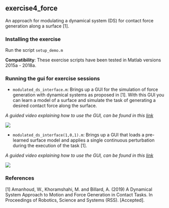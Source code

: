 ## exercise4_force
An approach for modulating a dynamical system (DS) for contact force generation along a surface [1].

### Installing the exercise
Run the script ```setup_demo.m```

**Compatibility**: These exercise scripts have been tested in Matlab versions 2015a - 2018a.

### Running the gui for exercise sessions
- ```modulated_ds_interface.m```: Brings up a GUI for the simulation of force generation with dynamical systems as proposed in [1]. With this GUI you can learn a model of a surface and simulate the task of generating a desired contact force along the surface.

*A guided video explaining how to use the GUI, can be found in this [link](https://youtu.be/jDcPaOUMwvI)*

[![](https://github.com/epfl-lasa/icra19-lfd-tutorial-exercises/blob/master/exercise4_force/img/force-ds-gui.png)](https://youtu.be/jDcPaOUMwvI)


- ```modulated_ds_interface(1,0,1).m```: Brings up a GUI that loads a pre-learned surface model and applies a single continuous perturbation during the execution of the task [1].

*A guided video explaining how to use the GUI, can be found in this [link](https://youtu.be/jDcPaOUMwvI)*

[![](https://github.com/epfl-lasa/icra19-lfd-tutorial-exercises/blob/master/exercise4_force/img/force-ds-gui-perturb.png)](https://youtu.be/jDcPaOUMwvI)


### References
[1] Amanhoud, W., Khoramshahi, M. and Billard, A. (2019) A Dynamical System Approach to Motion and Force Generation in Contact Tasks. In Proceedings of Robotics, Science and Systems (RSS). [Accepted]. 
